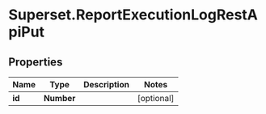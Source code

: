 # Superset.ReportExecutionLogRestApiPut

## Properties
Name | Type | Description | Notes
------------ | ------------- | ------------- | -------------
**id** | **Number** |  | [optional] 

